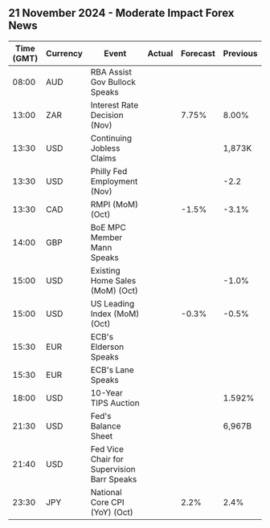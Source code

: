 ## 21 November 2024 - Moderate Impact Forex News

| Time (GMT) | Currency | Event | Actual | Forecast | Previous |
|------|----------|-------|--------|----------|----------|
| 08:00 | AUD | RBA Assist Gov Bullock Speaks |  |  |  |
| 13:00 | ZAR | Interest Rate Decision (Nov) |  | 7.75% | 8.00% |
| 13:30 | USD | Continuing Jobless Claims |  |  | 1,873K |
| 13:30 | USD | Philly Fed Employment (Nov) |  |  | -2.2 |
| 13:30 | CAD | RMPI (MoM) (Oct) |  | -1.5% | -3.1% |
| 14:00 | GBP | BoE MPC Member Mann Speaks |  |  |  |
| 15:00 | USD | Existing Home Sales (MoM) (Oct) |  |  | -1.0% |
| 15:00 | USD | US Leading Index (MoM) (Oct) |  | -0.3% | -0.5% |
| 15:30 | EUR | ECB's Elderson Speaks |  |  |  |
| 15:30 | EUR | ECB's Lane Speaks |  |  |  |
| 18:00 | USD | 10-Year TIPS Auction |  |  | 1.592% |
| 21:30 | USD | Fed's Balance Sheet |  |  | 6,967B |
| 21:40 | USD | Fed Vice Chair for Supervision Barr Speaks |  |  |  |
| 23:30 | JPY | National Core CPI (YoY) (Oct) |  | 2.2% | 2.4% |
